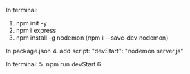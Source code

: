 In terminal: 
1. npm init -y
2. npm i express
3. npm install -g nodemon (npm i --save-dev nodemon)

In package.json
4. add script: "devStart": "nodemon server.js"

In terminal: 
5. npm run devStart
6. 